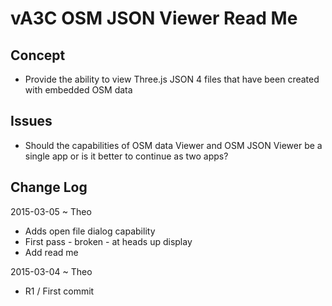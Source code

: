 vA3C OSM JSON Viewer Read Me
===

## Concept

* Provide the ability to view Three.js JSON 4 files that have been created with embedded OSM data 


## Issues

* Should the capabilities of OSM data Viewer and OSM JSON Viewer be a single app or is it better to continue as two apps?


## Change Log

2015-03-05 ~ Theo

* Adds open file dialog capability
* First pass - broken - at heads up display
* Add read me


2015-03-04 ~ Theo

* R1 / First commit